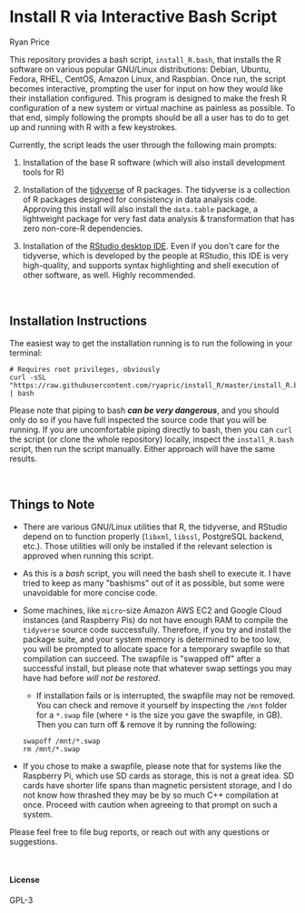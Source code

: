 Install R via Interactive Bash Script
=====================================
Ryan Price

This repository provides a bash script, `install_R.bash`, that installs the R
software on various popular GNU/Linux distributions: Debian, Ubuntu, Fedora,
RHEL, CentOS, Amazon Linux, and Raspbian. Once run, the script becomes
interactive, prompting the user for input on how they would like their
installation configured. This program is designed to make the fresh R
configuration of a new system or virtual machine as painless as possible. To
that end, simply following the prompts should be all a user has to do to get up
and running with R with a few keystrokes.

Currently, the script leads the user through the following main prompts:

1. Installation of the base R software (which will also install development
tools for R)

1. Installation of the [tidyverse](tidyverse.org) of R packages. The tidyverse
is a collection of R packages designed for consistency in data analysis code.
Approving this install will also install the `data.table` package, a lightweight
package for very fast data analysis & transformation that has zero non-core-R
dependencies.

1. Installation of the [RStudio desktop IDE](rstudio.com). Even if you don't
care for the tidyverse, which is developed by the people at RStudio, this IDE is
very high-quality, and supports syntax highlighting and shell execution of other
software, as well. Highly recommended.

<br>

Installation Instructions
-------------------------

The easiest way to get the installation running is to run the following in your
terminal:

```
# Requires root privileges, obviously
curl -sSL "https://raw.githubusercontent.com/ryapric/install_R/master/install_R.bash" | bash
```

Please note that piping to bash _**can be very dangerous**_, and you should only do so
if you have full inspected the source code that you will be running. If you are
uncomfortable piping directly to bash, then you can `curl` the script (or clone
the whole repository) locally, inspect the `install_R.bash` script, then run the
script manually. Either approach will have the same results.

<br>

Things to Note
--------------

- There are various GNU/Linux utilities that R, the tidyverse, and RStudio
depend on to function properly (`libxml`, `libssl`, PostgreSQL backend, etc.).
Those utilities will only be installed if the relevant selection is approved
when running this script.

- As this is a *bash* script, you will need the bash shell to execute it. I have
tried to keep as many "bashisms" out of it as possible, but some were
unavoidable for more concise code.

- Some machines, like `micro`-size Amazon AWS EC2 and Google Cloud instances
(and Raspberry Pis) do not have enough RAM to compile the `tidyverse` source
code successfully. Therefore, if you try and install the package suite, and your
system memory is determined to be too low, you will be prompted to allocate
space for a temporary swapfile so that compilation can succeed. The swapfile is
"swapped off" after a successful install, but please note that whatever swap
settings you may have had before *will not be restored*.
    - If installation fails or is interrupted, the swapfile may not be removed.
    You can check and remove it yourself by inspecting the `/mnt` folder for a
    `*.swap` file (where `*` is the size you gave the swapfile, in GB). Then you
    can turn off & remove it by running the following:
    ```
    swapoff /mnt/*.swap
    rm /mnt/*.swap
    ```

- If you chose to make a swapfile, please note that for systems like the
Raspberry Pi, which use SD cards as storage, this is not a great idea. SD cards
have shorter life spans than magnetic persistent storage, and I do not know how
thrashed they may be by so much C++ compilation at once. Proceed with caution
when agreeing to that prompt on such a system.

Please feel free to file bug reports, or reach out with any questions or
suggestions.

<br>

#### License
GPL-3
